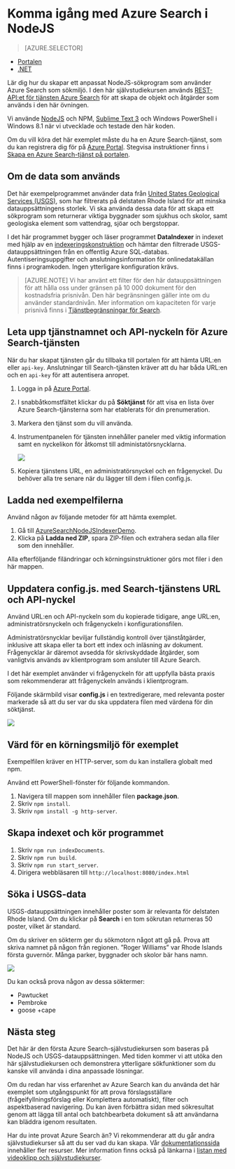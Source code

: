 <properties
    pageTitle="Komma igång med Azure Search i NodeJS| Microsoft Azure | Värdbaserad söktjänst i molnet"
    description="Se hur du bygger ett sökprogram på en värd- och molnbaserad söktjänst i Azure med NodeJS som programmeringsspråk."
    services="search"
    documentationCenter=""
    authors="EvanBoyle"
    manager="pablocas"
    editor="v-lincan"/>

<tags
    ms.service="search"
    ms.devlang="na"
    ms.workload="search"
    ms.topic="hero-article"
    ms.tgt_pltfrm="na"
    ms.date="07/14/2016"
    ms.author="evboyle"/>

# Komma igång med Azure Search i NodeJS
> [AZURE.SELECTOR]
- [Portalen](search-get-started-portal.md)
- [.NET](search-howto-dotnet-sdk.md)

Lär dig hur du skapar ett anpassat NodeJS-sökprogram som använder Azure Search som sökmiljö. I den här självstudiekursen används [REST-API:et för tjänsten Azure Search](https://msdn.microsoft.com/library/dn798935.aspx) för att skapa de objekt och åtgärder som används i den här övningen.

Vi använde [NodeJS](https://nodejs.org) och NPM, [Sublime Text 3](http://www.sublimetext.com/3) och Windows PowerShell i Windows 8.1 när vi utvecklade och testade den här koden.

Om du vill köra det här exemplet måste du ha en Azure Search-tjänst, som du kan registrera dig för på [Azure Portal](https://portal.azure.com). Stegvisa instruktioner finns i [Skapa en Azure Search-tjänst på portalen](search-create-service-portal.md).

## Om de data som används

Det här exempelprogrammet använder data från [United States Geological Services (USGS)](http://geonames.usgs.gov/domestic/download_data.htm), som har filtrerats på delstaten Rhode Island för att minska datauppsättningens storlek. Vi ska använda dessa data för att skapa ett sökprogram som returnerar viktiga byggnader som sjukhus och skolor, samt geologiska element som vattendrag, sjöar och bergstoppar.

I det här programmet bygger och läser programmet **DataIndexer** in indexet med hjälp av en [indexeringskonstruktion](https://msdn.microsoft.com/library/azure/dn798918.aspx) och hämtar den filtrerade USGS-datauppsättningen från en offentlig Azure SQL-databas. Autentiseringsuppgifter och anslutningsinformation för onlinedatakällan finns i programkoden. Ingen ytterligare konfiguration krävs.

> [AZURE.NOTE] Vi har använt ett filter för den här datauppsättningen för att hålla oss under gränsen på 10 000 dokument för den kostnadsfria prisnivån. Den här begränsningen gäller inte om du använder standardnivån. Mer information om kapaciteten för varje prisnivå finns i [Tjänstbegränsningar för Search](search-limits-quotas-capacity.md).


<a id="sub-2"></a>
## Leta upp tjänstnamnet och API-nyckeln för Azure Search-tjänsten

När du har skapat tjänsten går du tillbaka till portalen för att hämta URL:en eller `api-key`. Anslutningar till Search-tjänsten kräver att du har båda URL:en och en `api-key` för att autentisera anropet.

1. Logga in på [Azure Portal](https://portal.azure.com).
2. I snabbåtkomstfältet klickar du på **Söktjänst** för att visa en lista över Azure Search-tjänsterna som har etablerats för din prenumeration.
3. Markera den tjänst som du vill använda.
4. Instrumentpanelen för tjänsten innehåller paneler med viktig information samt en nyckelikon för åtkomst till administatörsnycklarna.

    ![][3]

5. Kopiera tjänstens URL, en administratörsnyckel och en frågenyckel. Du behöver alla tre senare när du lägger till dem i filen config.js.

## Ladda ned exempelfilerna

Använd någon av följande metoder för att hämta exemplet.

1. Gå till [AzureSearchNodeJSIndexerDemo](https://github.com/AzureSearch/AzureSearchNodeJSIndexerDemo).
2. Klicka på **Ladda ned ZIP**, spara ZIP-filen och extrahera sedan alla filer som den innehåller.

Alla efterföljande filändringar och körningsinstruktioner görs mot filer i den här mappen.


## Uppdatera config.js. med Search-tjänstens URL och API-nyckel

Använd URL:en och API-nyckeln som du kopierade tidigare, ange URL:en, administratörsnyckeln och frågenyckeln i konfigurationsfilen.

Administratörsnycklar beviljar fullständig kontroll över tjänståtgärder, inklusive att skapa eller ta bort ett index och inläsning av dokument. Frågenycklar är däremot avsedda för skrivskyddade åtgärder, som vanligtvis används av klientprogram som ansluter till Azure Search.

I det här exemplet använder vi frågenyckeln för att uppfylla bästa praxis som rekommenderar att frågenyckeln används i klientprogram.

Följande skärmbild visar **config.js** i en textredigerare, med relevanta poster markerade så att du ser var du ska uppdatera filen med värdena för din söktjänst.

![][5]


## Värd för en körningsmiljö för exemplet

Exempelfilen kräver en HTTP-server, som du kan installera globalt med npm.

Använd ett PowerShell-fönster för följande kommandon.

1. Navigera till mappen som innehåller filen **package.json**.
2. Skriv `npm install`.
2. Skriv `npm install -g http-server`.

## Skapa indexet och kör programmet

1. Skriv `npm run indexDocuments`.
2. Skriv `npm run build`.
3. Skriv `npm run start_server`.
4. Dirigera webbläsaren till `http://localhost:8080/index.html`

## Söka i USGS-data

USGS-datauppsättningen innehåller poster som är relevanta för delstaten Rhode Island. Om du klickar på **Search** i en tom sökrutan returneras 50 poster, vilket är standard.

Om du skriver en sökterm ger du sökmotorn något att gå på. Prova att skriva namnet på någon från regionen. ”Roger Williams” var Rhode Islands första guvernör. Många parker, byggnader och skolor bär hans namn.

![][9]

Du kan också prova någon av dessa söktermer:

- Pawtucket
- Pembroke
- goose +cape


## Nästa steg

Det här är den första Azure Search-självstudiekursen som baseras på NodeJS och USGS-datauppsättningen. Med tiden kommer vi att utöka den här självstudiekursen och demonstrera ytterligare sökfunktioner som du kanske vill använda i dina anpassade lösningar.

Om du redan har viss erfarenhet av Azure Search kan du använda det här exemplet som utgångspunkt för att prova förslagsställare (frågeifyllningsförslag eller Komplettera automatiskt), filter och aspektbaserad navigering. Du kan även förbättra sidan med sökresultat genom att lägga till antal och batchbearbeta dokument så att användarna kan bläddra igenom resultaten.

Har du inte provat Azure Search än? Vi rekommenderar att du går andra självstudiekurser så att du ser vad du kan skapa. Vår [dokumentationssida](https://azure.microsoft.com/documentation/services/search/) innehåller fler resurser. Mer information finns också på länkarna i [listan med videoklipp och självstudiekurser](search-video-demo-tutorial-list.md).

<!--Image references-->
[1]: ./media/search-get-started-nodejs/create-search-portal-1.PNG
[2]: ./media/search-get-started-nodejs/create-search-portal-2.PNG
[3]: ./media/search-get-started-nodejs/create-search-portal-3.PNG
[5]: ./media/search-get-started-nodejs/AzSearch-NodeJS-configjs.png
[9]: ./media/search-get-started-nodejs/rogerwilliamsschool.png



<!--HONumber=sep16_HO1-->


